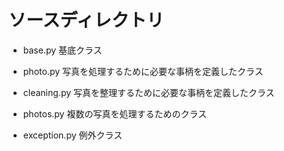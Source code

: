 # ソースディレクトリ

* base.py
 基底クラス

* photo.py
 写真を処理するために必要な事柄を定義したクラス

* cleaning.py
 写真を整理するために必要な事柄を定義したクラス

* photos.py
 複数の写真を処理するためのクラス

* exception.py
 例外クラス

